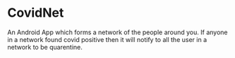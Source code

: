 # CovidNet
An Android App which forms a network of the people around you. If anyone in a network found covid positive then it will notify to all the user in a network to be quarentine.

